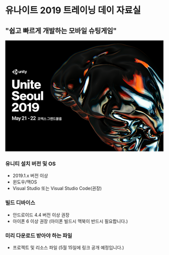 # 유나이트 2019 트레이닝 데이 자료실
## "쉽고 빠르게 개발하는 모바일 슈팅게임"

![](https://github.com/IndieGameMaker/Unite2019/blob/master/image_readtop.png)

### 유니티 설치 버전 및 OS

- 2019.1.x 버전 이상
- 윈도우/맥OS
- Visual Studio 또는 Visual Studio Code(권장)

### 빌드 디바이스

- 안드로이드 4.4 버전 이상 권장
- 아이폰 6 이상 권장 (아이폰 빌드시 맥북이 반드시 필요합니다.)

### 미리 다운로드 받아야 하는 파일

- 프로젝트 및 리소스 파일 (5월 15일에 링크 공개 예정입니다.)
